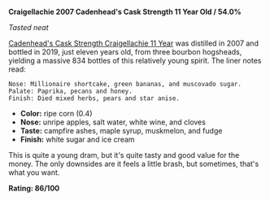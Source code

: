 **Craigellachie 2007 Cadenhead's Cask Strength 11 Year Old / 54.0%**

*Tasted neat*

[Cadenhead's Cask Strength Craigellachie 11 Year](https://www.whiskybase.com/whiskies/whisky/127957/craigellachie-2007-ca) was distilled in 2007 and bottled in 2019, just eleven years old, from three bourbon hogsheads, yielding a massive 834 bottles of this relatively young spirit.   The liner notes read:

    Nose: Millionaire shortcake, green bananas, and muscovado sugar.
    Palate: Paprika, pecans and honey.
    Finish: Died mixed herbs, pears and star anise.

* **Color:** ripe corn (0.4)
* **Nose:** unripe apples, salt water, white wine, and cloves
* **Taste:** campfire ashes, maple syrup, muskmelon, and fudge
* **Finish:** white sugar and ice cream

This is quite a young dram, but it's quite tasty and good value for the money.  The only downsides are it feels a little brash, but sometimes, that's what you want.

**Rating: 86/100**